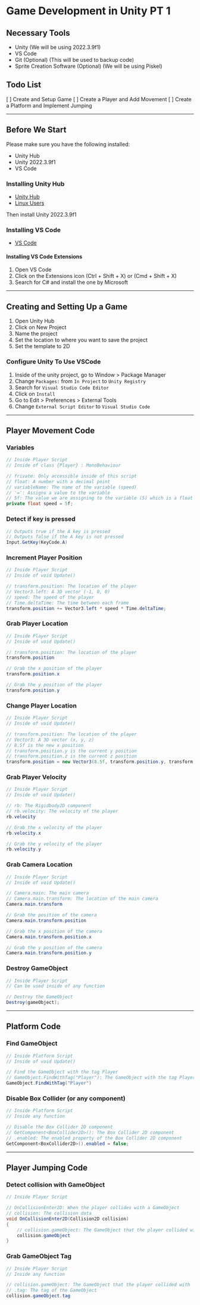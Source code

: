 # Game Development in Unity PT 1

## Necessary Tools
* Unity (We will be using 2022.3.9f1)
* VS Code
* Git (Optional) (This will be used to backup code)
* Sprite Creation Software (Optional) (We will be using Piskel)

## Todo List

[ ] Create and Setup Game
[ ] Create a Player and Add Movement
[ ] Create a Platform and Implement Jumping

---

## Before We Start

Please make sure you have the following installed:
* Unity Hub
* Unity 2022.3.9f1
* VS Code

### Installing Unity Hub
* [Unity Hub](https://unity.com/download)
* [Linux Users](https://docs.unity3d.com/hub/manual/InstallHub.html#install-hub-linux)

Then install Unity 2022.3.9f1

### Installing VS Code
* [VS Code](https://code.visualstudio.com/download)

#### Installing VS Code Extensions
1. Open VS Code
2. Click on the Extensions icon (Ctrl + Shift + X) or (Cmd + Shift + X)
3. Search for C# and install the one by Microsoft

---

## Creating and Setting Up a Game

1. Open Unity Hub
2. Click on New Project
3. Name the project
4. Set the location to where you want to save the project
5. Set the template to 2D

### Configure Unity To Use VSCode

1. Inside of the unity project, go to Window > Package Manager
2. Change `Packages:` from `In Project` to `Unity Registry`
3. Search for `Visual Studio Code Editor`
4. Click on `Install`
5. Go to Edit > Preferences > External Tools
6. Change `External Script Editor` to `Visual Studio Code`

---

## Player Movement Code

### Variables

```csharp
// Inside Player Script
// Inside of class {Player} : MonoBehaviour

// frivate: Only accessible inside of this script
// float: A number with a decimal point
// variableName: The name of the variable (speed)
// '=': Assigns a value to the variable
// 5f: The value we are assigning to the variable (5) which is a float (f)
private float speed = 5f;
```

### Detect if key is pressed

```csharp
// Outputs true if the A key is pressed
// Outputs false if the A key is not pressed
Input.GetKey(KeyCode.A)
```

### Increment Player Position

```csharp
// Inside Player Script
// Inside of void Update()

// transform.position: The location of the player
// Vector3.left: A 3D vector (-1, 0, 0)
// speed: The speed of the player
// Time.deltaTime: The time between each frame
transform.position += Vector3.left * speed * Time.deltaTime;
```

### Grab Player Location

```csharp
// Inside Player Script
// Inside of void Update()

// transform.position: The location of the player
transform.position

// Grab the x position of the player
transform.position.x

// Grab the y position of the player
transform.position.y
```

### Change Player Location

```csharp
// Inside Player Script
// Inside of void Update()

// transform.position: The location of the player
// Vector3: A 3D vector (x, y, z)
// 8.5f is the new x position
// transform.position.y is the current y position
// transform.position.z is the current z position
transform.position = new Vector3(8.5f, transform.position.y, transform.position.z);
```

### Grab Player Velocity

```csharp
// Inside Player Script
// Inside of void Update()

// rb: The Rigidbody2D component
// rb.velocity: The velocity of the player
rb.velocity

// Grab the x velocity of the player
rb.velocity.x

// Grab the y velocity of the player
rb.velocity.y
```

### Grab Camera Location

```csharp
// Inside Player Script
// Inside of void Update()

// Camera.main: The main camera
// Camera.main.transform: The location of the main camera
Camera.main.transform

// Grab the position of the camera
Camera.main.transform.position

// Grab the x position of the camera
Camera.main.transform.position.x

// Grab the y position of the camera
Camera.main.transform.position.y
```

### Destroy GameObject

```csharp
// Inside Player Script
// Can be used inside of any function

// Destroy the GameObject
Destroy(gameObject);
```

---

## Platform Code

### Find GameObject

```csharp
// Inside Platform Script
// Inside of void Update()

// Find the GameObject with the tag Player
// GameObject.FindWithTag("Player"): The GameObject with the tag Player
GameObject.FindWithTag("Player")
```

### Disable Box Collider (or any component)

```csharp
// Inside Platform Script
// Inside any function

// Disable the Box Collider 2D component
// GetComponent<BoxCollider2D>(): The Box Collider 2D component
// .enabled: The enabled property of the Box Collider 2D component
GetComponent<BoxCollider2D>().enabled = false;
```

---

## Player Jumping Code

### Detect collision with GameObject

```csharp
// Inside Player Script

// OnCollisionEnter2D: When the player collides with a GameObject
// collision: The collision data
void OnCollisionEnter2D(Collision2D collision)
{
    // collision.gameObject: The GameObject that the player collided with
    collision.gameObject
}
```

### Grab GameObject Tag

```csharp
// Inside Player Script
// Inside any function

// collision.gameObject: The GameObject that the player collided with
// .tag: The tag of the GameObject
collision.gameObject.tag
```